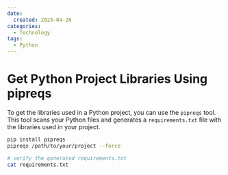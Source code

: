 ```yaml
---
date:
  created: 2025-04-26
categories:
  - Technology
tags:
  - Python
---
```


# Get Python Project Libraries Using pipreqs

To get the libraries used in a Python project, you can use the `pipreqs` tool. This tool scans your Python files and generates a `requirements.txt` file with the libraries used in your project.

```bash
pip install pipreqs
pipreqs /path/to/your/project --force

# verify the generated requirements.txt
cat requirements.txt
```